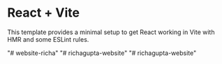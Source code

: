 # React + Vite

This template provides a minimal setup to get React working in Vite with HMR and some ESLint rules.

"# website-richa" 
"# richagupta-website" 
"# richagupta-website" 
